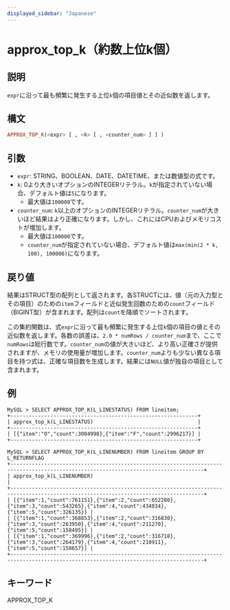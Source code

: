 ```yaml
---
displayed_sidebar: "Japanese"
---
```


# approx_top_k（約数上位k個）

## 説明

`expr`に沿って最も頻繁に発生する上位`k`個の項目値とその近似数を返します。

## 構文

```Haskell
APPROX_TOP_K(<expr> [ , <k> [ , <counter_num> ] ] )
```

## 引数

* `expr`: STRING、BOOLEAN、DATE、DATETIME、または数値型の式です。
* `k`: 0より大きいオプションのINTEGERリテラル。`k`が指定されていない場合、デフォルト値は`5`になります。
    * 最大値は`100000`です。
* `counter_num`: `k`以上のオプションのINTEGERリテラル。`counter_num`が大きいほど結果はより正確になります。しかし、これにはCPUおよびメモリコストが増加します。
    * 最大値は`100000`です。
    * `counter_num`が指定されていない場合、デフォルト値は`max(min(2 * k, 100), 100000)`になります。

## 戻り値

結果はSTRUCT型の配列として返されます。各STRUCTには、値（元の入力型とその項目）のための`item`フィールドと近似発生回数のための`count`フィールド（BIGINT型）が含まれます。配列は`count`を降順でソートされます。

この集約関数は、式`expr`に沿って最も頻繁に発生する上位`k`個の項目の値とその近似数を返します。各数の誤差は、`2.0 * numRows / counter_num`まで、ここで`numRows`は総行数です。`counter_num`の値が大きいほど、より高い正確さが提供されますが、メモリの使用量が増加します。`counter_num`よりも少ない異なる項目を持つ式は、正確な項目数を生成します。結果には`NULL`値が独自の項目として含まれます。

## 例

```plain text
MySQL > SELECT APPROX_TOP_K(L_LINESTATUS) FROM lineitem;
+-------------------------------------------------------------+
| approx_top_k(L_LINESTATUS)                                  |
+-------------------------------------------------------------+
| [{"item":"O","count":3004998},{"item":"F","count":2996217}] |
+-------------------------------------------------------------+

MySQL > SELECT APPROX_TOP_K(L_LINENUMBER) FROM lineitem GROUP BY L_RETURNFLAG
+-------------------------------------------------------------------------------------------------------------------------------------+
| approx_top_k(L_LINENUMBER)                                                                                                          |
+-------------------------------------------------------------------------------------------------------------------------------------+
| [{"item":1,"count":761151},{"item":2,"count":652280},{"item":3,"count":543265},{"item":4,"count":434834},{"item":5,"count":326135}] |
| [{"item":1,"count":368853},{"item":2,"count":316830},{"item":3,"count":263950},{"item":4,"count":211270},{"item":5,"count":158495}] |
| [{"item":1,"count":369996},{"item":2,"count":316718},{"item":3,"count":264179},{"item":4,"count":210911},{"item":5,"count":158657}] |
+-------------------------------------------------------------------------------------------------------------------------------------+
```

## キーワード

APPROX_TOP_K